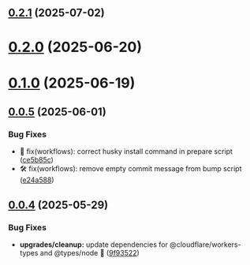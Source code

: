 ## [0.2.1](https://github.com/variablesoftware/ts-merkle/compare/v0.2.0...v0.2.1) (2025-07-02)

# [0.2.0](https://github.com/variablesoftware/ts-merkle/compare/v0.1.0...v0.2.0) (2025-06-20)

# [0.1.0](https://github.com/variablesoftware/ts-merkle/compare/v0.0.5...v0.1.0) (2025-06-19)

## [0.0.5](https://github.com/variablesoftware/ts-merkle/compare/v0.0.4...v0.0.5) (2025-06-01)


### Bug Fixes

* 🔧 fix(workflows): correct husky install command in prepare script ([ce5b85c](https://github.com/variablesoftware/ts-merkle/commit/ce5b85c535f74fee036fa2df1d2285ebd643e115))
* 🛠️ fix(workflows): remove empty commit message from bump script ([e24a588](https://github.com/variablesoftware/ts-merkle/commit/e24a588bdc2f8e35ba6dc85f3c53c0e79618355c))

## [0.0.4](https://github.com/variablesoftware/ts-merkle/compare/v0.0.3...v0.0.4) (2025-05-29)


### Bug Fixes

* **upgrades/cleanup:** update dependencies for @cloudflare/workers-types and @types/node 🚀 ([9f93522](https://github.com/variablesoftware/ts-merkle/commit/9f93522287c2e1ff617a5373de6b0ede1917551e))
